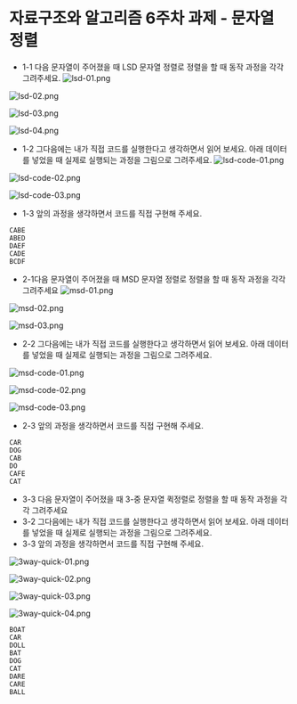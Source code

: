 # 자료구조와 알고리즘 6주차 과제 - 문자열 정렬

- 1-1 다음 문자열이 주어졌을 때 LSD 문자열 정렬로
   정렬을 할 때 동작 과정을 각각 그려주세요.
![lsd-01.png](lsd-01.png)

![lsd-02.png](lsd-02.png)

![lsd-03.png](lsd-03.png)

![lsd-04.png](lsd-04.png)

- 1-2 그다음에는 내가 직접 코드를 실행한다고 생각하면서 읽어 보세요. 아래
  데이터를 넣었을 때 실제로 실행되는 과정을 그림으로 그려주세요.
![lsd-code-01.png](lsd-code-01.png)

![lsd-code-02.png](lsd-code-02.png)

![lsd-code-03.png](lsd-code-03.png)

- 1-3 앞의 과정을 생각하면서 코드를 직접 구현해 주세요.

```
CABE
ABED
DAEF
CADE
BCDF
```

- 2-1다음 문자열이 주어졌을 때 MSD 문자열 정렬로
   정렬을 할 때 동작 과정을 각각 그려주세요
![msd-01.png](msd-01.png)

![msd-02.png](msd-02.png)

![msd-03.png](msd-03.png)

- 2-2 그다음에는 내가 직접 코드를 실행한다고 생각하면서 읽어 보세요. 아래
  데이터를 넣었을 때 실제로 실행되는 과정을 그림으로 그려주세요.

![msd-code-01.png](msd-code-01.png)

![msd-code-02.png](msd-code-02.png)

![msd-code-03.png](msd-code-03.png)


- 2-3 앞의 과정을 생각하면서 코드를 직접 구현해 주세요.

```
CAR
DOG
CAB
DO
CAFE
CAT
```

- 3-3 다음 문자열이 주어졌을 때 3-중 문자열 퀵정렬로 정렬을 할 때 동작 과정을 각각 그려주세요
- 3-2 그다음에는 내가 직접 코드를 실행한다고 생각하면서 읽어 보세요. 아래
  데이터를 넣었을 때 실제로 실행되는 과정을 그림으로 그려주세요.
- 3-3 앞의 과정을 생각하면서 코드를 직접 구현해 주세요.

![3way-quick-01.png](3way-quick-01.png)

![3way-quick-02.png](3way-quick-02.png)

![3way-quick-03.png](3way-quick-03.png)

![3way-quick-04.png](3way-quick-04.png)

```
BOAT
CAR
DOLL
BAT
DOG
CAT
DARE
CARE
BALL
```
